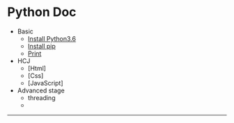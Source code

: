 # Python Doc

- Basic
    - [Install Python3.6](./basic/install_python3.6.md)
	- [Install pip](./basic/install_pip.md)
	- [Print](./basic/print.md)
- HCJ
    - [Html]
    - [Css]
	- [JavaScript]
- Advanced stage
	- threading
	- 

- - -